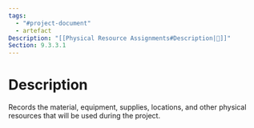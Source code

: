 ```yaml
---
tags:
  - "#project-document"
  - artefact
Description: "[[Physical Resource Assignments#Description|📝]]"
Section: 9.3.3.1
---
```

# Description
Records the material, equipment, supplies, locations, and other physical resources that will be used during the project.